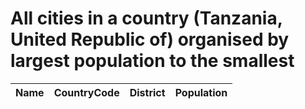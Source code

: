 # All cities in a country (Tanzania, United Republic of) organised by largest population to the smallest

| Name | CountryCode | District | Population |
| :--- | :--- | :--- | :---: |
